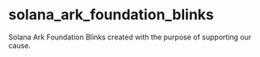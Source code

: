 # solana_ark_foundation_blinks
Solana Ark Foundation Blinks created with the purpose of supporting our cause.
